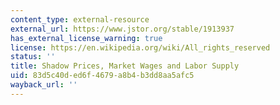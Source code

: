 ```yaml
---
content_type: external-resource
external_url: https://www.jstor.org/stable/1913937
has_external_license_warning: true
license: https://en.wikipedia.org/wiki/All_rights_reserved
status: ''
title: Shadow Prices, Market Wages and Labor Supply
uid: 83d5c40d-ed6f-4679-a8b4-b3dd8aa5afc5
wayback_url: ''
---
```


